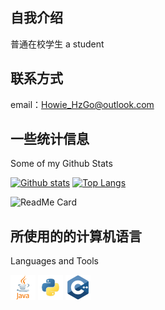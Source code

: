 ## 自我介绍

普通在校学生
a student

## 联系方式

email：Howie_HzGo@outlook.com

## 一些统计信息
Some of my Github Stats

[![Github stats](https://github-readme-stats.vercel.app/api?username=HowieHz&show_icons=true&include_all_commits=true)](https://github.com/HowieHz/github-readme-stats)
[![Top Langs](https://github-readme-stats.vercel.app/api/top-langs/?username=HowieHz&layout=compact)](https://github.com/HowieHz/github-readme-stats)

![ReadMe Card](https://github-readme-stats.vercel.app/api/pin/?username=HowieHz&repo=hpyculator)

## 所使用的的计算机语言
Languages and Tools

<code><img height="40" src="https://raw.githubusercontent.com/github/explore/80688e429a7d4ef2fca1e82350fe8e3517d3494d/topics/java/java.png" alt="java"></code>
<code><img height="40" src="https://raw.githubusercontent.com/github/explore/80688e429a7d4ef2fca1e82350fe8e3517d3494d/topics/python/python.png" alt="python"></code>
<code><img height="40" src="https://raw.githubusercontent.com/github/explore/80688e429a7d4ef2fca1e82350fe8e3517d3494d/topics/cpp/cpp.png" alt="cpp"></code>
